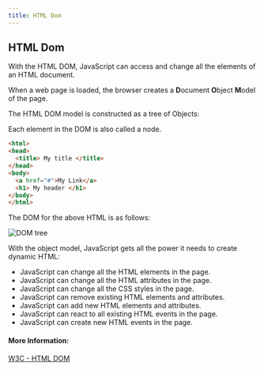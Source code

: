 ```yaml
---
title: HTML Dom
---
```

## HTML Dom

With the HTML DOM, JavaScript can access and change all the elements of an HTML document.

When a web page is loaded, the browser creates a **D**ocument **O**bject **M**odel of the page.

The HTML DOM model is constructed as a tree of Objects:

Each element in the DOM is also called a node.

```html
<html>
<head>
  <title> My title </title>
</head>
<body>
  <a href="#">My Link</a>
  <h1> My header </h1>
</body>
</html>

```

The DOM for the above HTML is as follows: 

![DOM tree](https://www.w3schools.com/js/pic_htmltree.gif)

With the object model, JavaScript gets all the power it needs to create dynamic HTML:

* JavaScript can change all the HTML elements in the page.
* JavaScript can change all the HTML attributes in the page.
* JavaScript can change all the CSS styles in the page.
* JavaScript can remove existing HTML elements and attributes.
* JavaScript can add new HTML elements and attributes.
* JavaScript can react to all existing HTML events in the page.
* JavaScript can create new HTML events in the page.

#### More Information:

<a href='https://www.w3schools.com/js/js_htmldom.asp' target='_blank' rel='nofollow'>W3C - HTML DOM</a>

